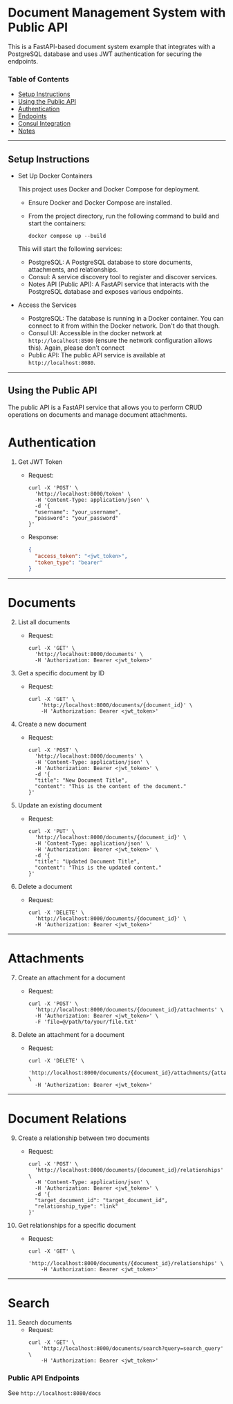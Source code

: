 # Document Management System with Public API

This is a FastAPI-based document system example that integrates with a PostgreSQL database and uses JWT authentication for securing the endpoints.

### Table of Contents
- [Setup Instructions](#setup-instructions)
- [Using the Public API](#using-the-public-api)
- [Authentication](#authentication)
- [Endpoints](#endpoints)
- [Consul Integration](#consul-integration)
- [Notes](#notes)

---

## Setup Instructions

- Set Up Docker Containers

   This project uses Docker and Docker Compose for deployment.

   - Ensure Docker and Docker Compose are installed.
   - From the project directory, run the following command to build and start the containers:

        ```
        docker compose up --build
        ```

   This will start the following services:
   - PostgreSQL: A PostgreSQL database to store documents, attachments, and relationships.
   - Consul: A service discovery tool to register and discover services.
   - Notes API (Public API): A FastAPI service that interacts with the PostgreSQL database and exposes various endpoints.

- Access the Services
   - PostgreSQL: The database is running in a Docker container. You can connect to it from within the Docker network. Don't do that though.
   - Consul UI: Accessible in the docker network at `http://localhost:8500` (ensure the network configuration allows this). Again, please don't connect
   - Public API: The public API service is available at `http://localhost:8080`.

---

## Using the Public API

The public API is a FastAPI service that allows you to perform CRUD operations on documents and manage document attachments.

# Authentication

1. Get JWT Token
    - Request:
        ```
        curl -X 'POST' \
          'http://localhost:8000/token' \
          -H 'Content-Type: application/json' \
          -d '{
          "username": "your_username",
          "password": "your_password"
        }'
        ```

    - Response:
        ```json
        {
          "access_token": "<jwt_token>",
          "token_type": "bearer"
        }
        ```

---

# Documents

2. List all documents
    - Request:
        ```
        curl -X 'GET' \
          'http://localhost:8000/documents' \
          -H 'Authorization: Bearer <jwt_token>'
        ```

3. Get a specific document by ID
    - Request:
        ```
        curl -X 'GET' \
            'http://localhost:8000/documents/{document_id}' \
            -H 'Authorization: Bearer <jwt_token>'
        ```

4. Create a new document
    - Request:

        ```
        curl -X 'POST' \
          'http://localhost:8000/documents' \
          -H 'Content-Type: application/json' \
          -H 'Authorization: Bearer <jwt_token>' \
          -d '{
          "title": "New Document Title",
          "content": "This is the content of the document."
        }'
        ```

5. Update an existing document
    - Request:
        ```
        curl -X 'PUT' \
          'http://localhost:8000/documents/{document_id}' \
          -H 'Content-Type: application/json' \
          -H 'Authorization: Bearer <jwt_token>' \
          -d '{
          "title": "Updated Document Title",
          "content": "This is the updated content."
        }'
        ```

6. Delete a document
    - Request:
        ```
        curl -X 'DELETE' \
          'http://localhost:8000/documents/{document_id}' \
          -H 'Authorization: Bearer <jwt_token>'
        ```

---

# Attachments

7. Create an attachment for a document
    - Request:
        ```
        curl -X 'POST' \
          'http://localhost:8000/documents/{document_id}/attachments' \
          -H 'Authorization: Bearer <jwt_token>' \
          -F 'file=@/path/to/your/file.txt'
        ```

8. Delete an attachment for a document
    - Request:
        ```
        curl -X 'DELETE' \
          'http://localhost:8000/documents/{document_id}/attachments/{attachment_id}' \
          -H 'Authorization: Bearer <jwt_token>'
        ```

---

# Document Relations

9. Create a relationship between two documents
    - Request:
        ```
        curl -X 'POST' \
          'http://localhost:8000/documents/{document_id}/relationships' \
          -H 'Content-Type: application/json' \
          -H 'Authorization: Bearer <jwt_token>' \
          -d '{
          "target_document_id": "target_document_id",
          "relationship_type": "link"
        }'
        ```

10. Get relationships for a specific document
    - Request:
        ```
        curl -X 'GET' \
            'http://localhost:8000/documents/{document_id}/relationships' \
            -H 'Authorization: Bearer <jwt_token>'
        ```

---

# Search

11. Search documents
    - Request:
        ```
        curl -X 'GET' \
            'http://localhost:8000/documents/search?query=search_query' \
            -H 'Authorization: Bearer <jwt_token>'
        ```

### Public API Endpoints

See `http://localhost:8080/docs`

